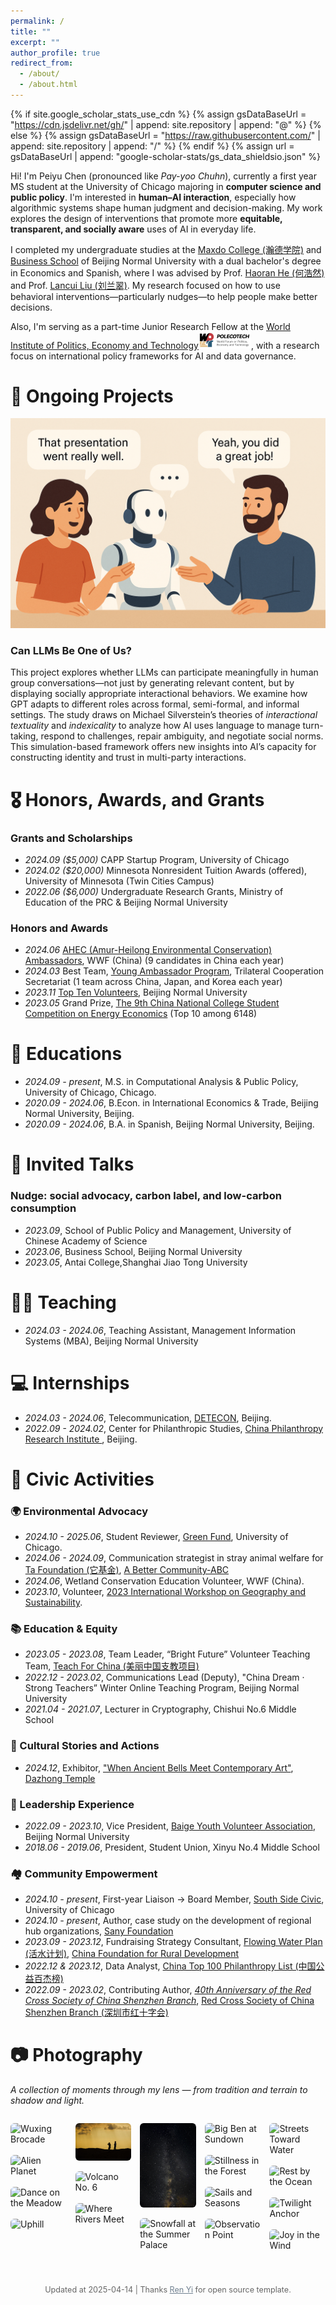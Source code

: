 ```yaml
---
permalink: /
title: ""
excerpt: ""
author_profile: true
redirect_from: 
  - /about/
  - /about.html
---
```


{% if site.google_scholar_stats_use_cdn %}
{% assign gsDataBaseUrl = "https://cdn.jsdelivr.net/gh/" | append: site.repository | append: "@" %}
{% else %}
{% assign gsDataBaseUrl = "https://raw.githubusercontent.com/" | append: site.repository | append: "/" %}
{% endif %}
{% assign url = gsDataBaseUrl | append: "google-scholar-stats/gs_data_shieldsio.json" %}

<span class='anchor' id='about-me'></span>

Hi! I'm Peiyu Chen (pronounced like *Pay-yoo Chuhn*), currently a first year MS student at the University of Chicago majoring in **computer science and public policy**. I'm interested in **human–AI interaction**, especially how algorithmic systems shape human judgment and decision-making. My work explores the design of interventions that promote more **equitable, transparent, and socially aware** uses of AI in everyday life.

I completed my undergraduate studies at the [Maxdo College (瀚德学院)](https://bs.bnu.edu.cn/maxdo/AboutUs/hs/index.html) and [Business School](https://bs.bnu.edu.cn/englishversion/) of Beijing Normal University with a dual bachelor's degree in Economics and Spanish, where I was advised by Prof. [Haoran He (何浩然)](https://bs.bnu.edu.cn/englishversion/facultyresearch/fulltimefaculty/azmsy/119708.html) and Prof. [Lancui Liu (刘兰翠)](https://bs.bnu.edu.cn/englishversion/facultyresearch/fulltimefaculty/azmsy/211965.html). My research focused on how to use behavioral interventions—particularly nudges—to help people make better decisions.

Also, I'm serving as a part-time Junior Research Fellow at the [World Institute of Politics, Economy and Technology](https://wpet.org.cn/)<img src='./images/wpet.png' style='width: 6em;'>, with a research focus on international policy frameworks for AI and data governance.

<!--
# 🔥 News
- *2022.02*: &nbsp;🎉🎉 Lorem ipsum dolor sit amet, consectetur adipiscing elit. Vivamus ornare aliquet ipsum, ac tempus justo dapibus sit amet. 
- *2022.02*: &nbsp;🎉🎉 Lorem ipsum dolor sit amet, consectetur adipiscing elit. Vivamus ornare aliquet ipsum, ac tempus justo dapibus sit amet. 


# 📝 Publications 

<div class='paper-box'><div class='paper-box-image'><div><div class="badge">CVPR 2016</div><img src='images/500x300.png' alt="sym" width="100%"></div></div>
<div class='paper-box-text' markdown="1">

[Deep Residual Learning for Image Recognition](https://openaccess.thecvf.com/content_cvpr_2016/papers/He_Deep_Residual_Learning_CVPR_2016_paper.pdf)

**Kaiming He**, Xiangyu Zhang, Shaoqing Ren, Jian Sun

[**Project**](https://scholar.google.com/citations?view_op=view_citation&hl=zh-CN&user=DhtAFkwAAAAJ&citation_for_view=DhtAFkwAAAAJ:ALROH1vI_8AC) <strong><span class='show_paper_citations' data='DhtAFkwAAAAJ:ALROH1vI_8AC'></span></strong>
- Lorem ipsum dolor sit amet, consectetur adipiscing elit. Vivamus ornare aliquet ipsum, ac tempus justo dapibus sit amet. 
</div>
</div>

- [Lorem ipsum dolor sit amet, consectetur adipiscing elit. Vivamus ornare aliquet ipsum, ac tempus justo dapibus sit amet](https://github.com), A, B, C, **CVPR 2020**
-->

# 🧠 Ongoing Projects

<div class="project-card">
  <img src="/images/projects/llm_social_dialogue.png" alt="AI in group dialogue" class="research-image">
  <div class="research-text">
    <h3>Can LLMs Be One of Us?</h3>
    <p>
      This project explores whether LLMs can participate meaningfully in human group conversations—not just by generating relevant content, but by displaying socially appropriate interactional behaviors.
      We examine how GPT adapts to different roles across formal, semi-formal, and informal settings. The study draws on Michael Silverstein’s theories of <em>interactional textuality</em> and <em>indexicality</em> to analyze how AI uses language to manage turn-taking, respond to challenges, repair ambiguity, and negotiate social norms.
      This simulation-based framework offers new insights into AI’s capacity for constructing identity and trust in multi-party interactions.
    </p>
  </div>
</div>


# 🎖 Honors, Awards, and Grants
### Grants and Scholarships
- *2024.09 ($5,000)* CAPP Startup Program, University of Chicago
- *2024.02 ($20,000)* Minnesota Nonresident Tuition Awards (offered), University of Minnesota (Twin Cities Campus)
- *2022.06 ($6,000)* Undergraduate Research Grants, Ministry of Education of the PRC & Beijing Normal University

### Honors and Awards
- *2024.06* [AHEC (Amur-Heilong Environmental Conservation) Ambassadors](https://www.wwfchina.org/news-detail?id=2254&type=3), WWF (China) (9 candidates in China each year)
- *2024.03* Best Team, [Young Ambassador Program](https://tyen.tcs-asia.org/program/3), Trilateral Cooperation Secretariat (1 team across China, Japan, and Korea each year)
- *2023.11* [Top Ten Volunteers](https://youth.bnu.edu.cn/jstx/95c9f4db301e48d29bfd3583c17955a4.html), Beijing Normal University
- *2023.05* Grand Prize, [The 9th China National College Student Competition on Energy Economics](http://energy.qibebt.ac.cn/eneco/contribution/index.html#/newsDetail?id=9d66d0a0-f870-11ed-9cd6-4baac5585629&activeTab=1&select=9) (Top 10 among 6148)

# 📖 Educations
- *2024.09 - present*, M.S. in Computational Analysis & Public Policy, University of Chicago, Chicago. 
- *2020.09 - 2024.06*, B.Econ. in International Economics & Trade, Beijing Normal University, Beijing.
- *2020.09 - 2024.06*, B.A. in Spanish, Beijing Normal University, Beijing.  

# 💬 Invited Talks
### Nudge: social advocacy, carbon label, and low-carbon consumption
- *2023.09*, School of Public Policy and Management, University of Chinese Academy of Science
- *2023.06*, Business School, Beijing Normal University
- *2023.05*, Antai College,Shanghai Jiao Tong University

# 🧑‍🏫 Teaching
- *2024.03 - 2024.06*, Teaching Assistant, Management Information Systems (MBA), Beijing Normal University

# 💻 Internships
- *2024.03 - 2024.06*, Telecommunication, [DETECON](https://www.detecon.com/en/about-us/locations/detecon-china), Beijing.
- *2022.09 - 2024.02*, Center for Philanthropic Studies, [China Philanthropy Research Institute ](http://www.bnu1.org/), Beijing.

# 🤝 Civic Activities
### 🌍 Environmental Advocacy
- *2024.10 - 2025.06*, Student Reviewer,  [Green Fund](https://climate.uchicago.edu/green-fund/), University of Chicago.
- *2024.06 - 2024.09*, Communication strategist in stray animal welfare for [Ta Foundation (它基金)](https://www.tajijin.cn/home), [A Better Community-ABC](https://www.theabconline.org/about)
- *2024.06*, Wetland Conservation Education Volunteer, WWF (China).
- *2023.10*, Volunteer, [2023 International Workshop on Geography and Sustainability](https://geosus2023.scievent.com/).

### 📚 Education & Equity
- *2023.05 - 2023.08*, Team Leader, “Bright Future” Volunteer Teaching Team, [Teach For China (美丽中国支教项目)](http://www.meilizhongguo.org/)
- *2022.12 - 2023.02*, Communications Lead (Deputy), "China Dream · Strong Teachers” Winter Online Teaching Program, Beijing Normal University
- *2021.04 - 2021.07*, Lecturer in Cryptography, Chishui No.6 Middle School

### 🏮 Cultural Stories and Actions
- *2024.12*, Exhibitor, ["When Ancient Bells Meet Contemporary Art"](https://wwj.beijing.gov.cn/bjww/wwjzzcslm/1729028/1729037/1729027/543485007/index.html), [Dazhong Temple](https://en.wikipedia.org/wiki/Big_Bell_Temple)

### 🌟 Leadership Experience
- *2022.09 - 2023.10*, Vice President, [Baige Youth Volunteer Association](https://baike.baidu.com/item/%E5%8C%97%E4%BA%AC%E5%B8%88%E8%8C%83%E5%A4%A7%E5%AD%A6%E7%99%BD%E9%B8%BD%E9%9D%92%E5%B9%B4%E5%BF%97%E6%84%BF%E8%80%85%E5%8D%8F%E4%BC%9A/4469857), Beijing Normal University
- *2018.06 - 2019.06*, President, Student Union, Xinyu No.4 Middle School

### 🏘️ Community Empowerment
- *2024.10 - present*, First-year Liaison → Board Member, [South Side Civic](https://uchicago.presence.io/organization/south-side-civic), University of Chicago
- *2024.10 - present*, Author, case study on the development of regional hub organizations, [Sany Foundation](http://www.sanyfoundation.org/)
- *2023.09 - 2023.12*, Fundraising Strategy Consultant, [Flowing Water Plan (活水计划)](https://www.cfpa.org.cn/project/GNProjectDetail.aspx?id=110), [China Foundation for Rural Development](https://www.cfpa.org.cn/index.aspx)
- *2022.12 & 2023.12*, Data Analyst, [China Top 100 Philanthropy List (中国公益百杰榜)](https://cn.chinadaily.com.cn/a/202402/02/WS65bc50d4a31026469ab1732d.html)
- *2022.09 - 2023.02*, Contributing Author, [*40th Anniversary of the Red Cross Society of China Shenzhen Branch*](https://baike.baidu.com/item/%E6%B7%B1%E5%9C%B3%E7%BA%A2%E5%8D%81%E5%AD%97%E4%BC%9A40%E5%B9%B4/64044519), [Red Cross Society of China Shenzhen Branch (深圳市红十字会)](https://www.szredcross.org.cn/main/)

# 📷 Photography  
*A collection of moments through my lens — from tradition and terrain to shadow and light.*

<div class="masonry-gallery">
  <div class="photo-item">
    <img src="/images/photography/“五星出东方利中国”锦护膊.png" alt="Wuxing Brocade">
    <div class="caption"><strong>“Wuxing Brings Prosperity to China” Brocade</strong><br>A rare piece of ancient Central Asian textile art, woven with auspicious Han characters.</div>
  </div>
  <div class="photo-item">
    <img src="/images/photography/异域星球_叶风.png" alt="Alien Planet">
    <div class="caption"><strong>Alien Planet</strong><br>Dark stone folds like waves; a lone traveler crosses through strangeness and awe.</div>
  </div>
  <div class="photo-item">
    <img src="/images/photography/在草地上起舞.jpg" alt="Dance on the Meadow">
    <div class="caption"><strong>Dance on the Meadow</strong><br>A fleeting motion among clouds and flowers — freedom, caught midair.</div>
  </div>
  <div class="photo-item">
    <img src="/images/photography/登山时刻.jpg" alt="Uphill">
    <div class="caption"><strong>Uphill</strong><br>Among ancient firs and craggy ridges, steps pulse upward toward sky and silence.</div>
  </div>
  <div class="photo-item">
    <img src="/images/photography/落日剪影.jpg" alt="Silhouettes at Dusk">
    <div class="caption"><strong>Silhouettes at Dusk</strong><br>Two wanderers in the sand watch the desert swallow the sun.</div>
  </div>
  <div class="photo-item">
    <img src="/images/photography/6号火山.jpg" alt="Volcano No. 6">
    <div class="caption"><strong>Volcano No. 6</strong><br>A silent crater looms under a glass-blue sky — layers of ancient fire frozen in time.</div>
  </div>
  <div class="photo-item">
    <img src="/images/photography/黄洮交汇.jpg" alt="Where Rivers Meet">
    <div class="caption"><strong>Where Rivers Meet</strong><br>Amber and teal collide in motion — a geographic pulse captured from the sky.</div>
  </div>
  <div class="photo-item">
    <img src="/images/photography/银河1.jpg" alt="Milky Way">
    <div class="caption"><strong>Milky Way</strong><br>Galaxies draped above the horizon. An unfathomable silence fills the dark.</div>
  </div>
  <div class="photo-item">
    <img src="/images/photography/颐和园.jpg" alt="Snowfall at the Summer Palace">
    <div class="caption"><strong>Snowfall at the Summer Palace</strong><br>Curved roofs wear snow like calligraphy — layered silence in imperial winter.</div>
  </div>
  <div class="photo-item">
    <img src="/images/photography/落日下的大本钟.JPG" alt="Big Ben at Sundown">
    <div class="caption"><strong>Big Ben at Sundown</strong><br>A storm-lit dusk frames London’s silhouette — time, waiting in golden shadow.</div>
  </div>
  <div class="photo-item">
    <img src="/images/photography/林中树桩.jpg" alt="Stillness in the Forest">
    <div class="caption"><strong>Stillness in the Forest</strong><br>Wrapped in green and silence, one sits where a tree once stood.</div>
  </div>
  <div class="photo-item">
    <img src="/images/photography/码头与公园.jpg" alt="Sails and Seasons">
    <div class="caption"><strong>Sails and Seasons</strong><br>Anchored boats float beneath golden leaves — harbor and horizon in harmony.</div>
  </div>
  <div class="photo-item">
    <img src="/images/photography/湖中建筑.jpg" alt="Observation Point">
    <div class="caption"><strong>Observation Point</strong><br>A dome-shaped eye gazes across the lake — stillness beneath layers of blue.</div>
  </div>
  <div class="photo-item">
    <img src="/images/photography/湖边与路.jpg" alt="Streets Toward Water">
    <div class="caption"><strong>Streets Toward Water</strong><br>Urban motion slows as roads dissolve into trees, into shore, into quiet.</div>
  </div>
  <div class="photo-item">
    <img src="/images/photography/长眠.jpg" alt="Rest by the Ocean">
    <div class="caption"><strong>Rest by the Ocean</strong><br>Between crosses and the tide, a glimpse of peace beyond the wall.</div>
  </div>
  <div class="photo-item">
    <img src="/images/photography/帆船与海.jpg" alt="Twilight Anchor">
    <div class="caption"><strong>Twilight Anchor</strong><br>A lone mast lingers in the sea — dusk cradles its final light.</div>
  </div>
  <div class="photo-item">
    <img src="/images/photography/草地.jpg" alt="Joy in the Wind">
    <div class="caption"><strong>Joy in the Wind</strong><br>With arms wide and laughter rising, a moment spins skyward in flight.</div>
  </div>
</div>

<style>
.masonry-gallery {
  column-count: 5;
  column-gap: 1em;
  margin-top: 2em;
}

.photo-item {
  position: relative;
  display: inline-block;
  width: 100%;
  margin-bottom: 1em;
  transition: transform 0.3s ease;
  overflow: hidden;
}

.photo-item img {
  width: 100%;
  display: block;
  border-radius: 6px;
  transition: transform 0.3s ease;
}

.photo-item:hover img {
  transform: scale(1.03);
}

.caption {
  position: absolute;
  bottom: 0;
  left: 0;
  width: 100%;
  padding: 0.8em;
  background: rgba(0, 0, 0, 0.6);
  color: #fff;
  font-size: 0.9em;
  line-height: 1.4em;
  opacity: 0;
  transition: opacity 0.3s ease;
  border-radius: 0 0 6px 6px;
}

.photo-item:hover .caption {
  opacity: 1;
}

@media (max-width: 768px) {
  .masonry-gallery {
    column-count: 1;
  }
}
</style>

<p style="font-size: 0.9em; color: #666; text-align: center; margin-top: 3em;">
  Updated at 2025-04-14 | Thanks <a href="https://github.com/RayeRen/rayeren.github.io/tree/main" target="_blank" style="color: #708090; text-decoration: underline;">Ren Yi</a> for open source template.
</p>
